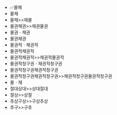 - ✅물채
- 물채
- 물채>>채물
- 물권채권>>채권물권
- 물권ㆍ채권
- 물권채권
- 물권적ㆍ채권적
- 물권적채권적
- 물권적채권적>>채권적물권적
- 물권적청구권ㆍ채권적청구권
- 물권적청구권채권적청구권
- 물권적청구권채권적청구권>>채권적청구권물권적청구권
- 물ㆍ채
- 절대상대>>상대절대
- 절상>>상절
- 추상구상>>구상추상
- 추구>>구추